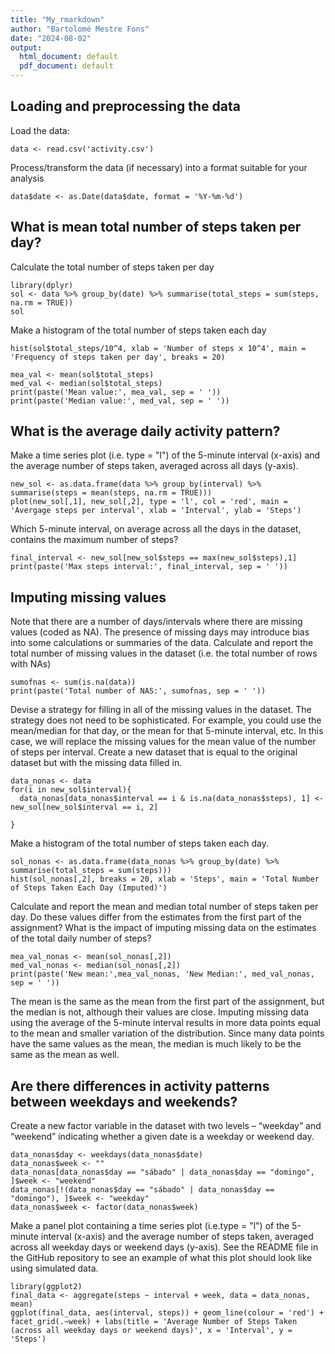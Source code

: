 ```yaml
---
title: "My_rmarkdown"
author: "Bartolomé Mestre Fons"
date: "2024-08-02"
output:
  html_document: default
  pdf_document: default
---
```


## Loading and preprocessing the data

Load the data:

```{r importdata}
data <- read.csv('activity.csv')
```
Process/transform the data (if necessary) into a format suitable for your analysis
```{r preprocessing}
data$date <- as.Date(data$date, format = '%Y-%m-%d')
```
## What is mean total number of steps taken per day?

Calculate the total number of steps taken per day

```{r total_steps}
library(dplyr)
sol <- data %>% group_by(date) %>% summarise(total_steps = sum(steps, na.rm = TRUE))
sol
```
Make a histogram of the total number of steps taken each day

```{r total_steps_plot}
hist(sol$total_steps/10^4, xlab = 'Number of steps x 10^4', main = 'Frequency of steps taken per day', breaks = 20)
```

```{r mean_and_median}
mea_val <- mean(sol$total_steps)
med_val <- median(sol$total_steps)
print(paste('Mean value:', mea_val, sep = ' '))
print(paste('Median value:', med_val, sep = ' '))
```

## What is the average daily activity pattern?
Make a time series plot (i.e. 
type = "l") of the 5-minute interval (x-axis) and the average number of steps taken, averaged across all days (y-axis).
```{r activity_pattern_plot}
new_sol <- as.data.frame(data %>% group_by(interval) %>% summarise(steps = mean(steps, na.rm = TRUE)))
plot(new_sol[,1], new_sol[,2], type = 'l', col = 'red', main = 'Avergage steps per interval', xlab = 'Interval', ylab = 'Steps')
```
Which 5-minute interval, on average across all the days in the dataset, contains the maximum number of steps?
```{r max_interval_steps}
final_interval <- new_sol[new_sol$steps == max(new_sol$steps),1]
print(paste('Max steps interval:', final_interval, sep = ' '))
```
## Imputing missing values

Note that there are a number of days/intervals where there are missing values (coded as 
NA). The presence of missing days may introduce bias into some calculations or summaries of the data.
Calculate and report the total number of missing values in the dataset (i.e. the total number of rows with NAs)
```{r number_of_NAS}
sumofnas <- sum(is.na(data))
print(paste('Total number of NAS:', sumofnas, sep = ' '))
```
Devise a strategy for filling in all of the missing values in the dataset. The strategy does not need to be sophisticated. For example, you could use the mean/median for that day, or the mean for that 5-minute interval, etc. In this case, we will replace the missing values for the mean value of the number of steps per interval. Create a new dataset that is equal to the original dataset but with the missing data filled in.
```{r nas_strategy}
data_nonas <- data
for(i in new_sol$interval){
  data_nonas[data_nonas$interval == i & is.na(data_nonas$steps), 1] <- new_sol[new_sol$interval == i, 2] 
  
}
```
Make a histogram of the total number of steps taken each day.
```{r fill_nas_plot}
sol_nonas <- as.data.frame(data_nonas %>% group_by(date) %>% summarise(total_steps = sum(steps)))
hist(sol_nonas[,2], breaks = 20, xlab = 'Steps', main = 'Total Number of Steps Taken Each Day (Imputed)')
```
Calculate and report the mean and median total number of steps taken per day. Do these values differ from the estimates from the first part of the assignment? What is the impact of imputing missing data on the estimates of the total daily number of steps?
```{r mean_non_nas}
mea_val_nonas <- mean(sol_nonas[,2])
med_val_nonas <- median(sol_nonas[,2])
print(paste('New mean:',mea_val_nonas, 'New Median:', med_val_nonas, sep = ' '))
```
The mean is the same as the mean from the first part of the assignment, but the median is not, although their values are close. Imputing missing data using the average of the 5-minute interval results in more data points equal to the mean and smaller variation of the distribution. Since many data points have the same values as the mean, the median is much likely to be the same as the mean as well.
## Are there differences in activity patterns between weekdays and weekends?
Create a new factor variable in the dataset with two levels – “weekday” and “weekend” indicating whether a given date is a weekday or weekend day.
```{r factor_weekdays}
data_nonas$day <- weekdays(data_nonas$date)
data_nonas$week <- ""
data_nonas[data_nonas$day == "sábado" | data_nonas$day == "domingo", ]$week <- "weekend"
data_nonas[!(data_nonas$day == "sábado" | data_nonas$day == "domingo"), ]$week <- "weekday"
data_nonas$week <- factor(data_nonas$week)
```
Make a panel plot containing a time series plot (i.e.type = "l") of the 5-minute interval (x-axis) and the average number of steps taken, averaged across all weekday days or weekend days (y-axis). See the README file in the GitHub repository to see an example of what this plot should look like using simulated data.
```{r plot_weekday_results}
library(ggplot2)
final_data <- aggregate(steps ~ interval + week, data = data_nonas, mean)
ggplot(final_data, aes(interval, steps)) + geom_line(colour = 'red') + facet_grid(.~week) + labs(title = 'Average Number of Steps Taken (across all weekday days or weekend days)', x = 'Interval', y = 'Steps')
```
